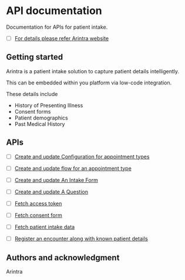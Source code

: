 # API documentation

Documentation for APIs for patient intake. 

- [ ] [For details please refer Arintra website](https://arintra.com) 

## Getting started

Arintra is a patient intake solution to capture patient details intelligently.

This can be embedded within you platform via low-code integration.

These details include
- History of Presenting Illness
- Consent forms
- Patient demographics
- Past Medical History

## APIs

- [ ] [Create and update Configuration for appointment types](create_appt_config.json) 

- [ ] [Create and update flow for an appointment type](create_flow.json) 

- [ ] [Create and update An Intake Form](create_form.json) 

- [ ] [Create and update A Question](create_question.json) 

- [ ] [Fetch access token](fetch_access_token.json) 

- [ ] [Fetch consent form](fetch_consent_form.json) 

- [ ] [Fetch patient intake data](fetch_intake_data.json) 

- [ ] [Register an encounter along with known patient details](register_encounter.json) 



## Authors and acknowledgment
Arintra
